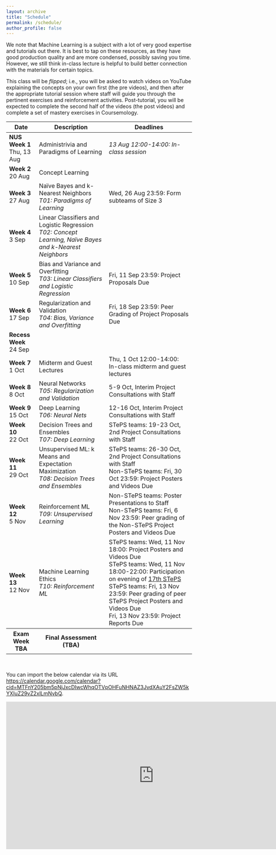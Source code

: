 ```yaml
---
layout: archive
title: "Schedule"
permalink: /schedule/
author_profile: false
---
```


We note that Machine Learning is a subject with a lot of very good expertise and tutorials out there. It is best to tap on these resources, as they have good production quality and are more condensed, possibly saving you time. However, we still think in-class lecture is helpful to build better connection with the materials for certain topics.

This class will be _flipped_; i.e., you will be asked to watch videos on YouTube explaining the concepts on your own first (the pre videos), and then after the appropriate tutorial session where staff will guide you through the pertinent exercises and reinforcement activities. Post-tutorial, you will be expected to complete the second half of the videos (the post videos) and complete a set of mastery exercises in Coursemology.

<!--- For those who find the pace of the videos too fast or needing a bit more time to digest the materials, we will offer an in-class help session during the lecture slot (i.e., Thursdays 12:00-14:00) on the remaining weeks (Weeks 2-6 and 8-12). This is completely optional (not counting against your workload), and we will not be introducing any material for the help sessions. It is just voluntary help from all of us on the staff. -->


<table class="table table-striped">
<thead class="thead-inverse"><tr><th>Date</th><th>Description</th><th>Deadlines</th></tr></thead>
<tbody>
<tr>
  <td><b>NUS Week 1</b><br />Thu, 13 Aug
  </td>
  <td>Administrivia and Paradigms of Learning</td>
  <td><i>13 Aug 12:00-14:00: In-class session</i>
  </td>
</tr>
<tr>
  <td><b>Week 2</b><br />20 Aug
  </td>
  <td>Concept Learning
  </td>
  <td>
  </td>
</tr>
<tr>
  <td><b>Week 3</b><br />27 Aug
  </td>
  <td>Naïve Bayes and k-Nearest Neighbors
  <em><br />T01: Paradigms of Learning</em>
  </td>
  <td>Wed, 26 Aug 23:59: Form subteams of Size 3
  </td>
</tr>
<tr>
  <td><b>Week 4</b><br />3 Sep
  </td>
  <td>Linear Classifiers and Logistic Regression
  <br /><em>T02: Concept Learning, Naïve Bayes and k-Nearest Neighbors</em>
  </td>
  <td>
  </td>
</tr>
<tr>
  <td><b>Week 5</b><br />10 Sep
  </td>
  <td>Bias and Variance and Overfitting
  <br />
  <em>T03: Linear Classifiers and Logistic Regression</em>
  </td>
  <td>Fri, 11 Sep 23:59: Project Proposals Due
  <br />
  </td>
</tr>
<tr>
  <td><b>Week 6</b><br />17 Sep
  </td>
  <td>Regularization and Validation
  <br /><em>T04: Bias, Variance and Overfitting</em>
  </td>
  <td>Fri, 18 Sep 23:59: Peer Grading of Project Proposals Due
  </td>
</tr>
<tr>
  <td><b>Recess Week</b><br />24 Sep
  </td>
  <td>
  </td>
  <td>
  </td>
</tr>
<tr>
  <td><b>Week 7</b><br />1 Oct
  </td>
  <td>Midterm and Guest Lectures
  </td>
  <td>Thu, 1 Oct 12:00-14:00: In-class midterm and guest lectures
  </td>
</tr>
<tr>
  <td><b>Week 8</b><br />8 Oct
  </td>
  <td>Neural Networks
  <br /><em>T05: Regularization and Validation</em>
  </td>
  <td>5-9 Oct, Interim Project Consultations with Staff
  </td>
</tr>
<tr>
  <td><b>Week 9</b><br />15 Oct
  </td>
  <td>Deep Learning
  <br /><em>T06: Neural Nets</em>
  </td>
  <td>12-16 Oct, Interim Project Consultations with Staff
  </td>
</tr>
<tr>
  <td><b>Week 10</b><br />22 Oct
  </td>
  <td>Decision Trees and Ensembles
  <br /><em>T07: Deep Learning</em>
  </td>
  <td>STePS teams: 19-23 Oct, 2nd Project Consultations with Staff
  </td>
</tr>
<tr>
  <td><b>Week 11</b><br />29 Oct
  </td>
  <td>Unsupervised ML: k Means and Expectation Maximization
  <br /><em>T08: Decision Trees and Ensembles</em>
  </td>
  <td>STePS teams: 26-30 Oct, 2nd Project Consultations with Staff
  <br />Non-STePS teams: Fri, 30 Oct 23:59: Project Posters and Videos Due
  </td>
</tr>
<tr>
  <td><b>Week 12</b><br />5 Nov
  </td>
  <td>Reinforcement ML
  <br /><em>T09: Unsupervised Learning</em>
  </td>
  <td>Non-STePS teams: Poster Presentations to Staff
  <br />Non-STePS teams: Fri, 6 Nov 23:59: Peer grading of the Non-STePS Project Posters and Videos Due
  </td>
</tr>
<tr>
  <td><b>Week 13</b><br />12 Nov
  </td>
  <td>Machine Learning Ethics
  <br /><em>T10: Reinforcement ML</em>
  </td>
  <td>STePS teams: Wed, 11 Nov 18:00: Project Posters and Videos Due
    <br />STePS teams: Wed, 11 Nov 18:00-22:00: Participation on evening of <a href="http://isteps.comp.nus.edu.sg/event/17th-steps/module/CS3244">17th STePS</a>
    <br />STePS teams: Fri, 13 Nov 23:59: Peer grading of peer STePS Project Posters and Videos Due
    <br />Fri, 13 Nov 23:59: Project Reports Due
  </td>
</tr>
<tr>
  <th><b>Exam Week</b><br />TBA
  </th>
  <th>Final Assessment (TBA)
  </th>
  <th>
  </th>
</tr>
</tbody></table>

<p><br /></p>

<p>You can import the below calendar via its URL <a href="https://calendar.google.com/calendar?cid=MTFnY205bm5pNjJxcDIwcWhqOTVpOHFuNHNAZ3JvdXAuY2FsZW5kYXIuZ29vZ2xlLmNvbQ">https://calendar.google.com/calendar?cid=MTFnY205bm5pNjJxcDIwcWhqOTVpOHFuNHNAZ3JvdXAuY2FsZW5kYXIuZ29vZ2xlLmNvbQ</a>.</p>

<center><iframe align="middle" src="https://calendar.google.com/calendar/embed?height=400&amp;wkst=1&amp;bgcolor=%23ffffff&amp;ctz=Asia%2FSingapore&amp;src=MTFnY205bm5pNjJxcDIwcWhqOTVpOHFuNHNAZ3JvdXAuY2FsZW5kYXIuZ29vZ2xlLmNvbQ&amp;color=%230B8043&amp;showCalendars=0&amp;showTz=0&amp;mode=AGENDA" style="border-width:0" width="800" height="400" frameborder="0" scrolling="no"></iframe></center>
